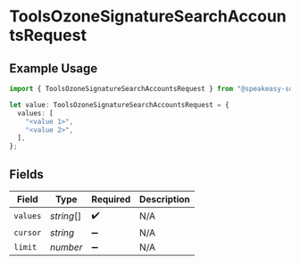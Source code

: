 # ToolsOzoneSignatureSearchAccountsRequest

## Example Usage

```typescript
import { ToolsOzoneSignatureSearchAccountsRequest } from "@speakeasy-sdks/bluesky/models/operations";

let value: ToolsOzoneSignatureSearchAccountsRequest = {
  values: [
    "<value 1>",
    "<value 2>",
  ],
};
```

## Fields

| Field              | Type               | Required           | Description        |
| ------------------ | ------------------ | ------------------ | ------------------ |
| `values`           | *string*[]         | :heavy_check_mark: | N/A                |
| `cursor`           | *string*           | :heavy_minus_sign: | N/A                |
| `limit`            | *number*           | :heavy_minus_sign: | N/A                |